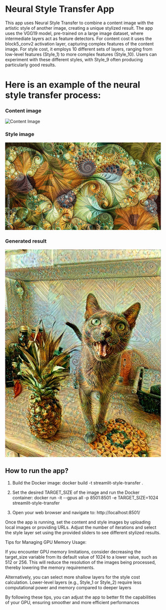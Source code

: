 # Neural Style Transfer App
This app uses Neural Style Transfer to combine a content image with the artistic style of another image, creating a unique stylized result. The app uses the VGG19 model, pre-trained on a large image dataset, where intermediate layers act as feature detectors. For content cost it uses the block5_conv2 activation layer, capturing complex features of the content image. For style cost, it employs 10 different sets of layers, ranging from low-level features (Style_1) to more complex features (Style_10). Users can experiment with these different styles, with Style_9 often producing particularly good results.

# Here is an example of the neural style transfer process:

### Content image
![Content Image](images/Content.jpg)

### Style image
![Style Image](images/Style.jpg)

### Generated result
![Generated Result](images/Generated.jpg)

## How to run the app?

1. Build the Docker image:
docker build -t streamlit-style-transfer . 

2. Set the desired TARGET_SIZE of the image and run the Docker container:
docker run -it --gpus all -p 8501:8501 -e TARGET_SIZE=1024 streamlit-style-transfer

3. Open your web browser and navigate to:
http://localhost:8501/

Once the app is running, set the content and style images by uploading local images or providing URLs. Adjust the number of iterations and select the style layer set using the provided sliders to see different stylized results.

Tips for Managing GPU Memory Usage:

If you encounter GPU memory limitations, consider decreasing the target_size variable from its default value of 1024 to a lower value, such as 512 or 256. This will reduce the resolution of the images being processed, thereby lowering the memory requirements.

Alternatively, you can select more shallow layers for the style cost calculation. Lower-level layers (e.g., Style_1 or Style_2) require less computational power and memory compared to deeper layers

By following these tips, you can adjust the app to better fit the capabilities of your GPU, ensuring smoother and more efficient performances
